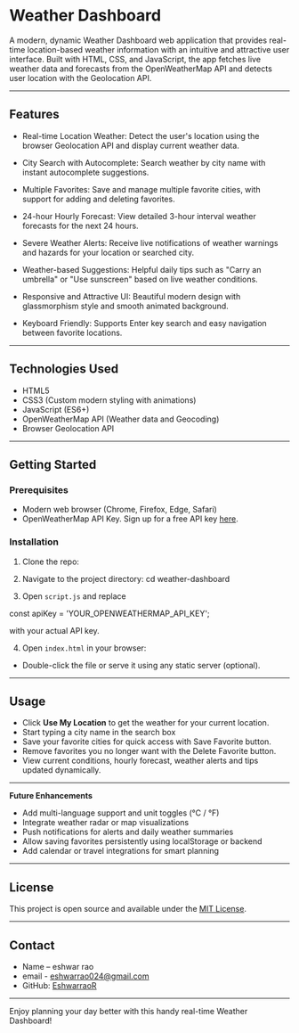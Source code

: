 # Weather Dashboard

A modern, dynamic Weather Dashboard web application that provides real-time location-based weather information with an intuitive and attractive user interface. Built with HTML, CSS, and JavaScript, the app fetches live weather data and forecasts from the OpenWeatherMap API and detects user location with the Geolocation API.

---

## Features

- Real-time Location Weather: Detect the user's location using the browser Geolocation API and display current weather data.

- City Search with Autocomplete: Search weather by city name with instant autocomplete suggestions.

- Multiple Favorites: Save and manage multiple favorite cities, with support for adding and deleting favorites.

- 24-hour Hourly Forecast: View detailed 3-hour interval weather forecasts for the next 24 hours.

- Severe Weather Alerts: Receive live notifications of weather warnings and hazards for your location or searched city.

- Weather-based Suggestions: Helpful daily tips such as "Carry an umbrella" or "Use sunscreen" based on live weather conditions.

- Responsive and Attractive UI: Beautiful modern design with glassmorphism style and smooth animated background.

- Keyboard Friendly: Supports Enter key search and easy navigation between favorite locations.

---

## Technologies Used

- HTML5
- CSS3 (Custom modern styling with animations)
- JavaScript (ES6+)
- OpenWeatherMap API (Weather data and Geocoding)
- Browser Geolocation API

---

## Getting Started

### Prerequisites

- Modern web browser (Chrome, Firefox, Edge, Safari)
- OpenWeatherMap API Key. Sign up for a free API key [here](https://openweathermap.org/api).

### Installation

1. Clone the repo:


2. Navigate to the project directory: cd weather-dashboard

3. Open `script.js` and replace 

const apiKey = 'YOUR_OPENWEATHERMAP_API_KEY';

with your actual API key.

4. Open `index.html` in your browser:

- Double-click the file or serve it using any static server (optional).

---

## Usage

- Click **Use My Location** to get the weather for your current location.
- Start typing a city name in the search box 
- Save your favorite cities for quick access with Save Favorite button.
- Remove favorites you no longer want with the Delete Favorite button.
- View current conditions, hourly forecast, weather alerts and tips updated dynamically.
  
---

**Future Enhancements**
- Add multi-language support and unit toggles (°C / °F)
- Integrate weather radar or map visualizations
- Push notifications for alerts and daily weather summaries
- Allow saving favorites persistently using localStorage or backend
- Add calendar or travel integrations for smart planning
---

## License

This project is open source and available under the [MIT License](LICENSE).

---

## Contact

- Name – eshwar rao
- email - eshwarrao024@gmail.com 
- GitHub: [EshwarraoR](https://github.com/EshwarraoR)

---

Enjoy planning your day better with this handy real-time Weather Dashboard!

